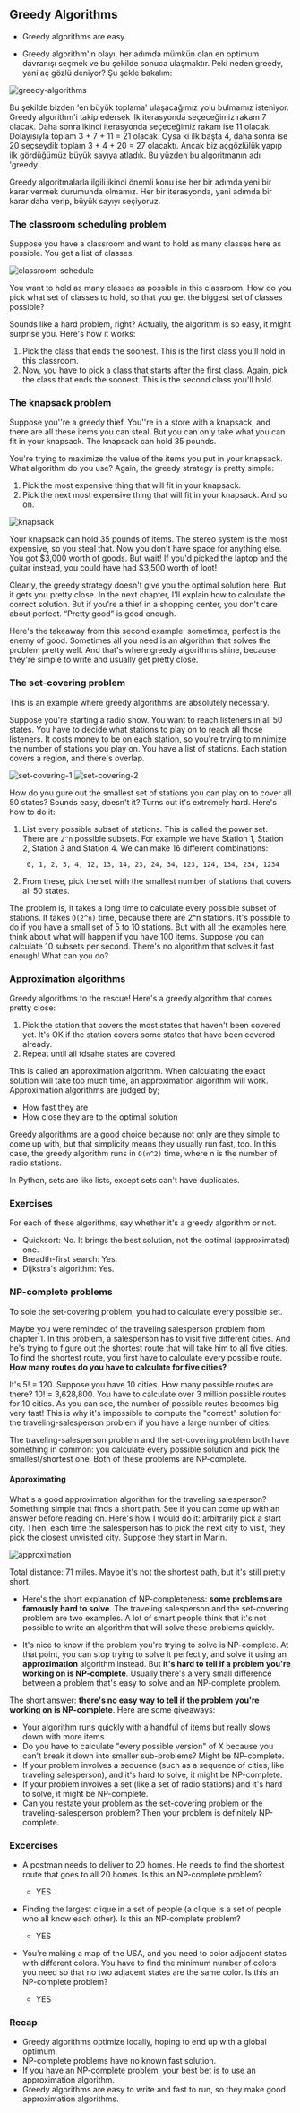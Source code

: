 ## Greedy Algorithms

- Greedy algorithms are easy.

- Greedy algorithm'in olayı, her adımda mümkün olan en optimum davranışı seçmek ve bu şekilde sonuca ulaşmaktır. Peki neden greedy, yani aç gözlü deniyor? Şu şekle bakalım:

![greedy-algorithms](images/greedy-algorithms.png)

Bu şekilde bizden 'en büyük toplama' ulaşacağımız yolu bulmamız isteniyor. Greedy algorithm'i takip edersek ilk iterasyonda seçeceğimiz rakam 7 olacak. Daha sonra ikinci iterasyonda seçeceğimiz rakam ise 11 olacak. Dolayısıyla toplam 3 + 7 + 11 = 21 olacak. Oysa ki ilk başta 4, daha sonra ise 20 seçseydik toplam 3 + 4 + 20 = 27 olacaktı. Ancak biz açgözlülük yapıp ilk gördüğümüz büyük sayıya atladık. Bu yüzden bu algoritmanın adı 'greedy'.

Greedy algoritmalarla ilgili ikinci önemli konu ise her bir adımda yeni bir karar vermek durumunda olmamız. Her bir iterasyonda, yani adımda bir karar daha verip, büyük sayıyı seçiyoruz.

### The classroom scheduling problem

Suppose you have a classroom and want to hold as many classes here as possible. You get a list of classes.

![classroom-schedule](images/classroom-schedule.png)

You want to hold as many classes as possible in this classroom. How do you pick what set of classes to hold, so that you get the biggest set of classes possible?

Sounds like a hard problem, right? Actually, the algorithm is so easy, it might surprise you. Here's how it works:

1. Pick the class that ends the soonest.  This is the first class you'll hold in this classroom.
2. Now, you have to pick a class that starts after the first class. Again, pick the class that ends the soonest. This is the second class you'll hold.

### The knapsack problem

Suppose you''re a greedy thief. You''re in a store with a knapsack, and there are all these items you can steal. But you can only take what you can fit in your knapsack. The knapsack can hold 35 pounds.

You're trying to maximize the value of the items you put in your knapsack. What algorithm do you use? Again, the greedy strategy is pretty simple:

1. Pick the most expensive thing that will fit in your knapsack.
2. Pick the next most expensive thing that will fit in your knapsack. And so on.

![knapsack](images/knapsack.png)

Your knapsack can hold 35 pounds of items.  The stereo system is the most expensive, so you steal that. Now you don't have space for anything else. You got $3,000 worth of goods. But wait! If you'd picked the laptop and the guitar instead, you could have had $3,500 worth of loot!

Clearly, the greedy strategy doesn't give you the optimal solution here. But it gets you pretty close. In the next chapter, I'll explain how to calculate the correct solution. But if you're a thief in a shopping center, you don't care about perfect. “Pretty good” is good enough.

Here's the takeaway from this second example: sometimes, perfect is the enemy of good. Sometimes all you need is an algorithm that solves the problem pretty well. And that's where greedy algorithms shine, because they're simple to write and usually get pretty close.

### The set-covering problem

This is an example where greedy algorithms are absolutely necessary.

Suppose you're starting a radio show. You want to reach listeners in all 50 states. You have to decide what stations to play on to reach all those listeners. It costs money to be on each station, so you're trying to minimize the number of stations you play on. You have a list of stations. Each station covers a region, and there's overlap.

![set-covering-1](images/set-covering-1.png)
![set-covering-2](images/set-covering-2.png)

How do you  gure out the smallest set of stations you can play on to cover all 50 states? Sounds easy, doesn't it? Turns out it's extremely hard. Here's how to do it:

1. List every possible subset of stations. This is called the power set. There are `2^n` possible subsets. For example we have Station 1, Station 2, Station 3 and Station 4. We can make 16 different combinations:

		0, 1, 2, 3, 4, 12, 13, 14, 23, 24, 34, 123, 124, 134, 234, 1234

2. From these, pick the set with the smallest number of stations that covers all 50 states.

The problem is, it takes a long time to calculate every possible subset of stations. It takes `O(2^n)` time, because there are 2^n stations. It's possible to do if you have a small set of 5 to 10 stations. But with all the examples here, think about what will happen if you have 100 items. Suppose you can calculate 10 subsets per second. There's no algorithm that solves it fast enough! What can you do?

### Approximation algorithms

Greedy algorithms to the rescue! Here's a greedy algorithm that comes pretty close:

1. Pick the station that covers the most states that haven't been covered yet. It's OK if the station covers some states that have been covered already.
2. Repeat until all tdsahe states are covered.

This is called an approximation algorithm. When calculating the exact solution will take too much time, an approximation algorithm will work. Approximation algorithms are judged by;

- How fast they are
- How close they are to the optimal solution

Greedy algorithms are a good choice because not only are they simple to come up with, but that simplicity means they usually run fast, too. In this case, the greedy algorithm runs in `O(n^2)` time, where n is the number of radio stations.

In Python, sets are like lists, except sets can't have duplicates.

### Exercises

For each of these algorithms, say whether it's a greedy algorithm or not.

- Quicksort: No. It brings the best solution, not the optimal (approximated) one.
- Breadth-first search: Yes.
- Dijkstra's algorithm: Yes.

### NP-complete problems

To sole the set-covering problem, you had to calculate every possible set.

Maybe you were reminded of the traveling salesperson problem from chapter 1. In this problem, a salesperson has to visit five different cities. And he's trying to figure out the shortest route that will take him to all five cities. To find the shortest route, you first have to calculate every possible route. **How many routes do you have to calculate for five cities?**

It's 5! = 120. Suppose you have 10 cities. How many possible routes are there? 10! = 3,628,800. You have to calculate over 3 million possible routes for 10 cities. As you can see, the number of possible routes becomes big very fast! This is why it's impossible to compute the "correct" solution for the traveling-salesperson problem if you have a large number of cities.

The traveling-salesperson problem and the set-covering problem both have something in common: you calculate every possible solution and pick the smallest/shortest one. Both of these problems are NP-complete.

#### Approximating

What's a good approximation algorithm for the traveling salesperson? Something simple that finds a short path. See if you can come up with an answer before reading on. Here's how I would do it: arbitrarily pick a start city. Then, each time the salesperson has to pick the next city to visit, they pick the closest unvisited city. Suppose they start in Marin.

![approximation](images/approximation.png)

Total distance: 71 miles. Maybe it's not the shortest path, but it's still pretty short.

- Here's the short explanation of NP-completeness: **some problems are famously hard to solve**. The traveling salesperson and the set-covering problem are two examples. A lot of smart people think that it's not possible to write an algorithm that will solve these problems quickly.

- It's nice to know if the problem you're trying to solve is NP-complete. At that point, you can stop trying to solve it perfectly, and solve it using an **approximation** algorithm instead. But **it's hard to tell if a problem you're working on is NP-complete**. Usually there's a very small difference between a problem that's easy to solve and an NP-complete problem.

The short answer: **there's no easy way to tell if the problem you're working on is NP-complete**. Here are some giveaways:

- Your algorithm runs quickly with a handful of items but really slows down with more items.
- Do you have to calculate "every possible version" of X because you can't break it down into smaller sub-problems? Might be NP-complete.
- If your problem involves a sequence (such as a sequence of cities, like traveling salesperson), and it's hard to solve, it might be NP-complete.
- If your problem involves a set (like a set of radio stations) and it's hard to solve, it might be NP-complete.
- Can you restate your problem as the set-covering problem or the traveling-salesperson problem? Then your problem is definitely NP-complete.

### Excercises

- A postman needs to deliver to 20 homes. He needs to find the shortest route that goes to all 20 homes. Is this an NP-complete problem?
  - YES

- Finding the largest clique in a set of people (a clique is a set of people who all know each other). Is this an NP-complete problem?
  - YES

- You're making a map of the USA, and you need to color adjacent states with different colors. You have to find the minimum number of colors you need so that no two adjacent states are the same color. Is this an NP-complete problem?
  - YES

### Recap

- Greedy algorithms optimize locally, hoping to end up with a global optimum.
- NP-complete problems have no known fast solution.
- If you have an NP-complete problem, your best bet is to use an approximation algorithm.
- Greedy algorithms are easy to write and fast to run, so they make good approximation algorithms.
